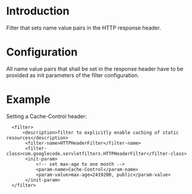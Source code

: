# Introduction #

Filter that sets name value pairs in the HTTP response header.

# Configuration #

All name value pairs that shall be set in the response header have to be provided as init parameters of the filter configuration.

# Example #

Setting a Cache-Control header:
```
  <filter>
      <description>filter to explicitly enable caching of static resources</description>
       <filter-name>HTTPHeaderFilter</filter-name>
       <filter-class>com.googlecode.servletfilters.HTTPHeaderFilter</filter-class>
       <init-param>
           <!-- set max-age to one month -->
           <param-name>Cache-Control</param-name>
           <param-value>max-age=2419200, public</param-value>
       </init-param>
  </filter>
```